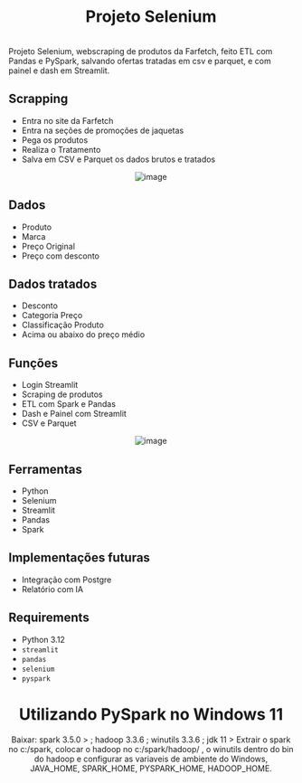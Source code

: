 <div align="center">
  <h1>Projeto Selenium</h1>
  
</div>
<br>
Projeto Selenium, webscraping de produtos da Farfetch, feito ETL com Pandas e PySpark, salvando ofertas tratadas em csv e parquet, e com painel e dash em Streamlit.


## Scrapping
- Entra no site da Farfetch
- Entra na seções de promoções de jaquetas
- Pega os produtos
- Realiza o Tratamento
- Salva em CSV e Parquet os dados brutos e tratados
  
<div align="center">
    <img src="https://github.com/user-attachments/assets/3db4877a-0fc8-4724-b9c0-bbc64101d33a" alt="image">
</div>

 ## Dados
- Produto
- Marca
- Preço Original
- Preço com desconto

 ## Dados tratados
- Desconto
- Categoria Preço
- Classificação Produto
- Acima ou abaixo do preço médio

## Funções
- Login Streamlit
- Scraping de produtos
- ETL com Spark e Pandas
- Dash e Painel com Streamlit
- CSV e Parquet
  
<div align="center">
    <img src="https://github.com/user-attachments/assets/372b5a2e-84b3-4521-afa1-9c2b99dd9b71" alt="image">
</div>

 ## Ferramentas
- Python
- Selenium
- Streamlit
- Pandas
- Spark
   
## Implementações futuras
- Integração com Postgre
- Relatório com IA


## Requirements
- Python 3.12
- `streamlit` 
- `pandas`
- `selenium` 
- `pyspark` 

<div align="center">
<h1>Utilizando PySpark no Windows 11</h1>
Baixar: spark 3.5.0 > ; hadoop 3.3.6 ; winutils 3.3.6 ; jdk 11 >
Extrair o spark no c:/spark, colocar o hadoop no c:/spark/hadoop/ , o winutils dentro do bin do hadoop e configurar as variaveis de ambiente do Windows, JAVA_HOME, SPARK_HOME, PYSPARK_HOME, HADOOP_HOME.
</div>
